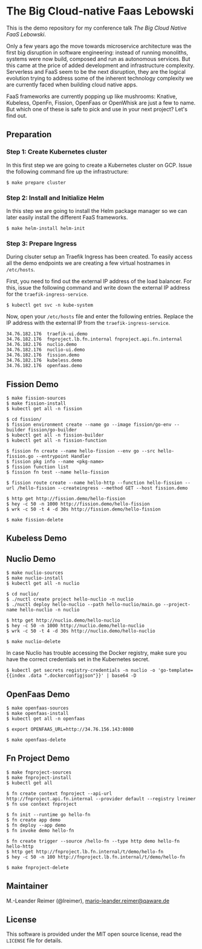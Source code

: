 # The Big Cloud-native Faas Lebowski

This is the demo repository for my conference talk *The Big Cloud Native FaaS Lebowski*.

Only a few years ago the move towards microservice architecture was the first big disruption in software engineering: instead of running monoliths, systems were now build, composed and run as autonomous services. But this came at the price of added development and infrastructure complexity. Serverless and FaaS seem to be the next disruption, they are the logical evolution trying to address some of the inherent technology complexity we are currently faced when building cloud native apps.

FaaS frameworks are currently popping up like mushrooms: Knative, Kubeless, OpenFn, Fission, OpenFaas or OpenWhisk are just a few to name. But which one of these is safe to pick and use in your next project? Let's find out.

## Preparation

### Step 1: Create Kubernetes cluster

In this first step we are going to create a Kubernetes cluster on GCP. Issue the
following command fire up the infrastructure:
```
$ make prepare cluster
```

### Step 2: Install and Initialize Helm

In this step we are going to install the Helm package manager so we can later easily
install the different FaaS frameworks.

```
$ make helm-install helm-init
```

### Step 3: Prepare Ingress

During clsuter setup an Traefik Ingress has been created. To easily access all the
demo endpoints we are creating a few virtual hostnames in `/etc/hosts`.

First, you need to find out the external IP address of the load balancer. For this, issue the
following command and write down the external IP address for the `traefik-ingress-service`.

```
$ kubectl get svc -n kube-system
```

Now, open your `/etc/hosts` file and enter the following entries. Replace the IP address with
the external IP from the `traefik-ingress-service`.

```
34.76.182.176  traefik-ui.demo
34.76.182.176  fnproject.lb.fn.internal fnproject.api.fn.internal
34.76.182.176  nuclio.demo
34.76.182.176  nuclio-ui.demo
34.76.182.176  fission.demo
34.76.182.176  kubeless.demo
34.76.182.176  openfaas.demo
```

## Fission Demo

```
$ make fission-sources
$ make fission-install
$ kubectl get all -n fission

$ cd fission/
$ fission environment create --name go --image fission/go-env --builder fission/go-builder
$ kubectl get all -n fission-builder
$ kubectl get all -n fission-function

$ fission fn create --name hello-fission --env go --src hello-fission.go --entrypoint Handler
$ fission pkg info --name <pkg-name>
$ fission function list
$ fission fn test --name hello-fission

$ fission route create --name hello-http --function hello-fission --url /hello-fission --createingress --method GET --host fission.demo

$ http get http://fission.demo/hello-fission
$ hey -c 50 -n 1000 http://fission.demo/hello-fission
$ wrk -c 50 -t 4 -d 30s http://fission.demo/hello-fission

$ make fission-delete
```

## Kubeless Demo

## Nuclio Demo

```
$ make nuclio-sources
$ make nuclio-install
$ kubectl get all -n nuclio

$ cd nuclio/
$ ./nuctl create project hello-nuclio -n nuclio
$ ./nuctl deploy hello-nuclio --path hello-nuclio/main.go --project-name hello-nuclio -n nuclio

$ http get http://nuclio.demo/hello-nuclio
$ hey -c 50 -n 1000 http://nuclio.demo/hello-nuclio
$ wrk -c 50 -t 4 -d 30s http://nuclio.demo/hello-nuclio

$ make nuclio-delete
```

In case Nuclio has trouble accessing the Docker registry, make sure you have the correct credentials
set in the Kubernetes secret.

```
$ kubectl get secrets registry-credentials -n nuclio -o 'go-template={{index .data ".dockerconfigjson"}}' | base64 -D
```

## OpenFaas Demo

```
$ make openfaas-sources
$ make openfaas-install
$ kubectl get all -n openfaas

$ export OPENFAAS_URL=http://34.76.156.143:8080

$ make openfaas-delete
```

## Fn Project Demo

```
$ make fnproject-sources
$ make fnproject-install
$ kubectl get all

$ fn create context fnproject --api-url http://fnproject.api.fn.internal --provider default --registry lreimer
$ fn use context fnproject

$ fn init --runtime go hello-fn
$ fn create app demo
$ fn deploy --app demo
$ fn invoke demo hello-fn

$ fn create trigger --source /hello-fn --type http demo hello-fn hello-http
$ http get http://fnproject.lb.fn.internal/t/demo/hello-fn
$ hey -c 50 -n 100 http://fnproject.lb.fn.internal/t/demo/hello-fn

$ make fnproject-delete
```

## Maintainer

M.-Leander Reimer (@lreimer), <mario-leander.reimer@qaware.de>

## License

This software is provided under the MIT open source license, read the `LICENSE`
file for details.
